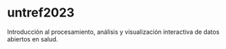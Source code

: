 # untref2023
Introducción al procesamiento, análisis y visualización interactiva de datos abiertos en salud.
